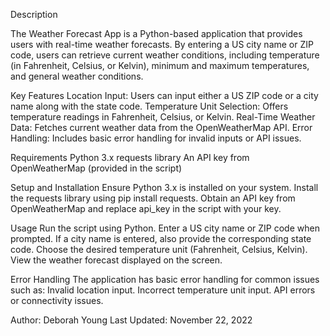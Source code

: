 Description

The Weather Forecast App is a Python-based application that provides users with real-time weather forecasts. By entering a US city name or ZIP code, users can retrieve current weather conditions, including temperature (in Fahrenheit, Celsius, or Kelvin), minimum and maximum temperatures, and general weather conditions.

Key Features
Location Input: Users can input either a US ZIP code or a city name along with the state code.
Temperature Unit Selection: Offers temperature readings in Fahrenheit, Celsius, or Kelvin.
Real-Time Weather Data: Fetches current weather data from the OpenWeatherMap API.
Error Handling: Includes basic error handling for invalid inputs or API issues.

Requirements
Python 3.x
requests library
An API key from OpenWeatherMap (provided in the script)

Setup and Installation
Ensure Python 3.x is installed on your system.
Install the requests library using pip install requests.
Obtain an API key from OpenWeatherMap and replace api_key in the script with your key.

Usage
Run the script using Python.
Enter a US city name or ZIP code when prompted.
If a city name is entered, also provide the corresponding state code.
Choose the desired temperature unit (Fahrenheit, Celsius, Kelvin).
View the weather forecast displayed on the screen.

Error Handling
The application has basic error handling for common issues such as:
Invalid location input.
Incorrect temperature unit input.
API errors or connectivity issues.

Author: Deborah Young
Last Updated: November 22, 2022

